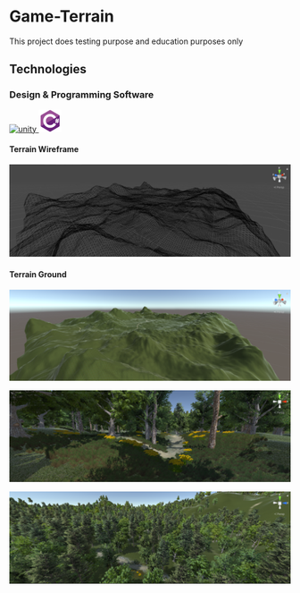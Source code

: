 # Game-Terrain
This project does testing purpose and education purposes only

## Technologies
### Design & Programming Software
 <a href="https://unity.com/" target="_blank" rel="noreferrer"> <img src="https://www.vectorlogo.zone/logos/unity3d/unity3d-icon.svg" alt="unity" width="40" height="40"/> </a>
 <a href="https://www.w3schools.com/cs/" target="_blank" rel="noreferrer"> <img src="https://raw.githubusercontent.com/devicons/devicon/master/icons/csharp/csharp-original.svg" alt="csharp" width="40" height="40"/> </a>

#### Terrain Wireframe 
<p align="left"> <img src="Sample/Terrain Wireframe.png" alt="unity" /> </p>

#### Terrain Ground
<p align="left"> <img src="Sample/Terrain.png" alt="unity" /> </p>
<p align="left"> <img src="Sample/Terrain1.png" alt="unity" /> </p>
<p align="left"> <img src="Sample/Terrain2.png" alt="unity" /> </p>
